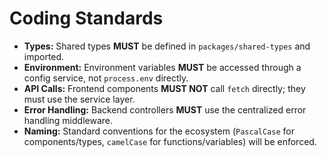 # Coding Standards

*   **Types:** Shared types **MUST** be defined in `packages/shared-types` and imported.
*   **Environment:** Environment variables **MUST** be accessed through a config service, not `process.env` directly.
*   **API Calls:** Frontend components **MUST NOT** call `fetch` directly; they must use the service layer.
*   **Error Handling:** Backend controllers **MUST** use the centralized error handling middleware.
*   **Naming:** Standard conventions for the ecosystem (`PascalCase` for components/types, `camelCase` for functions/variables) will be enforced.
